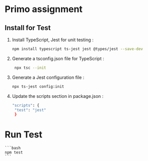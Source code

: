 # Primo assignment

## Install for Test
1. Install TypeScript, Jest for unit testing :
    ```bash
    npm install typescript ts-jest jest @types/jest --save-dev
    ```
3. Generate a tsconfig.json file for TypeScript :
   ```bash
    npx tsc --init
   ```
5. Generate a Jest configuration file :
   ```bash
   npx ts-jest config:init
   ```

7. Update the scripts section in package.json :
   ```bash
   "scripts": {
    "test": "jest"
    }
   ```

# Run Test
    ```bash
    npm test
    ```
